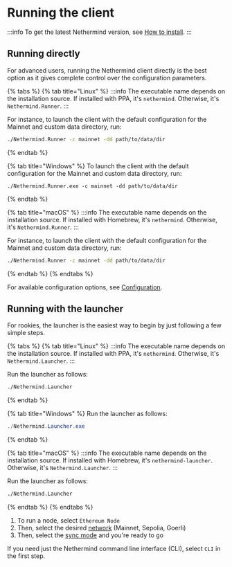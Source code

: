 # Running the client

:::info
To get the latest Nethermind version,
see [How to install](../../01-getting-started/installing-nethermind/download-sources.mdx).
:::

## Running directly

For advanced users, running the Nethermind client directly is the best option as it gives complete control over the
configuration parameters.&#x20;

{% tabs %}
{% tab title="Linux" %}
:::info
The executable name depends on the installation source. If installed with PPA, it's `nethermind`. Otherwise,
it's `Nethermind.Runner`.
:::

For instance, to launch the client with the default configuration for the Mainnet and custom data directory, run:

```bash
./Nethermind.Runner -c mainnet -dd path/to/data/dir
```

{% endtab %}

{% tab title="Windows" %}
To launch the client with the default configuration for the Mainnet and custom data directory, run:

```
./Nethermind.Runner.exe -c mainnet -dd path/to/data/dir
```

{% endtab %}

{% tab title="macOS" %}
:::info
The executable name depends on the installation source. If installed with Homebrew, it's `nethermind`. Otherwise,
it's `Nethermind.Runner`.
:::

For instance, to launch the client with the default configuration for the Mainnet and custom data directory, run:

```bash
./Nethermind.Runner -c mainnet -dd path/to/data/dir
```

{% endtab %}
{% endtabs %}

For available configuration options, see [Configuration](../configuration/).

## Running with the launcher

For rookies, the launcher is the easiest way to begin by just following a few simple steps.

{% tabs %}
{% tab title="Linux" %}
:::info
The executable name depends on the installation source. If installed with PPA, it's `nethermind`. Otherwise,
it's `Nethermind.Launcher`.
:::

Run the launcher as follows:

```bash
./Nethermind.Launcher
```

{% endtab %}

{% tab title="Windows" %}
Run the launcher as follows:

```powershell
./Nethermind.Launcher.exe
```

{% endtab %}

{% tab title="macOS" %}
:::info
The executable name depends on the installation source. If installed with Homebrew, it's `nethermind-launcher`.
Otherwise, it's `Nethermind.Launcher`.
:::

Run the launcher as follows:

```bash
./Nethermind.Launcher
```

{% endtab %}
{% endtabs %}

1. To run a node, select `Ethereum Node`
2. Then, select the desired [network](../networks.md) (Mainnet, Sepolia, Goerli)
3. Then, select the [sync mode](../sync-modes.md) and you're ready to go

If you need just the Nethermind command line interface (CLI), select `CLI` in the first step.
